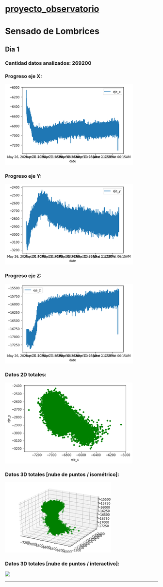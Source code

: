 # [proyecto_observatorio](https://nicmotta.github.io/proyecto_observatorio/)
# Sensado de Lombrices

## Dia 1
### Cantidad datos analizados: 269200
### Progreso eje X:
![](proceso/lombrices_x.png)
### Progreso eje Y:
![](proceso/lombrices_y.png)
### Progreso eje Z:
![](proceso/lombrices_z.png)
### Datos 2D totales:
![](proceso/lombrices_2d.png)
### Datos 3D totales [nube de puntos / isométrico]:
![](proceso/lombrices_3d.png)
### Datos 3D totales [nube de puntos / interactivo]:
![](proceso/lombrices.gif)

________________________________________________________________________________________________________________
